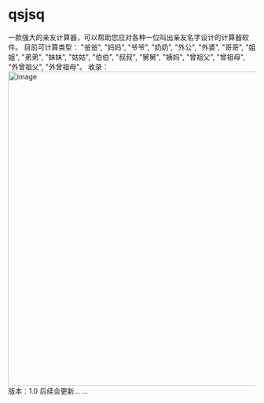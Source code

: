 # qsjsq
一款强大的亲友计算器，可以帮助您应对各种一位叫出亲友名字设计的计算器软件。
目前可计算类型： "爸爸", "妈妈", "爷爷", "奶奶", "外公", "外婆", "哥哥", "姐姐", "弟弟", "妹妹", "姑姑", "伯伯", "叔叔", "舅舅", "姨妈", "曾祖父", "曾祖母", "外曾祖父", "外曾祖母"。
收录：
<img width="553" height="639" alt="image" src="https://github.com/user-attachments/assets/1d2ec680-2b90-4e1e-b595-7febd94c5871" />
版本：1.0
后续会更新... ...
